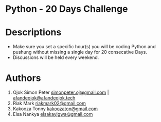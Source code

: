 # Python - 20 Days Challenge

# Descriptions

- Make sure you set a specific hour(s) you will be coding Python and pushung without missing a single day for 20 consecative Days.
- Discussions will be held every weekend.

# Authors

1. Ojok Simon Peter <simonpeter.oj@gmail.com> | <afandeojok@afandeojok.tech>
2. Riak Mark <riakmark02@gmail.com>
3. Kakooza Tonny <kakoozaton@gmail.com>
4. Elsa Nankya <elsakayigwa@gmail.com>
